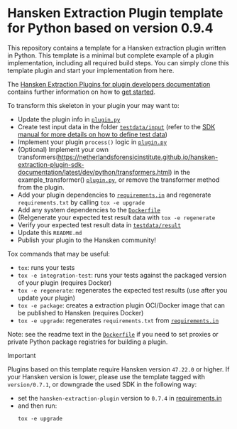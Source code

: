 # Hansken Extraction Plugin template for Python based on version 0.9.4

This repository contains a template for a Hansken extraction plugin written in Python.
This template is a minimal but complete example of a plugin implementation, including all required build steps.
You can simply clone this template plugin and start your implementation from here.

The [Hansken Extraction Plugins for plugin developers documentation](https://netherlandsforensicinstitute.github.io/hansken-extraction-plugin-sdk-documentation/latest/)
 contains further information on how to [get started](https://netherlandsforensicinstitute.github.io/hansken-extraction-plugin-sdk-documentation/latest/dev/python/getting_started.html).


To transform this skeleton in your plugin your may want to:

* Update the plugin info in [`plugin.py`](plugin.py)
* Create test input data in the folder [`testdata/input`](testdata/input)
  (refer to the [SDK manual for more details on how to define test data](https://netherlandsforensicinstitute.github.io/hansken-extraction-plugin-sdk-documentation/latest/dev/concepts/test_framework.html))
* Implement your plugin `process()` logic in [`plugin.py`](plugin.py)
* (Optional) Implement your own transformers(https://netherlandsforensicinstitute.github.io/hansken-extraction-plugin-sdk-documentation/latest/dev/python/transformers.html) in the example_transformer() [`plugin.py`](plugin.py),
  or remove the transformer method from the plugin.
* Add your plugin dependencies to [`requirements.in`](requirements.in)
  and regenerate `requirements.txt` by calling `tox -e upgrade`
* Add any system dependencies to the [`Dockerfile`](Dockerfile)
* (Re)generate your expected test result data with `tox -e regenerate`
* Verify your expected test result data in [`testdata/result`](testdata/result)
* Update this `README.md`
* Publish your plugin to the Hansken community!

Tox commands that may be useful:
* `tox`: runs your tests
* `tox -e integration-test`: runs your tests against the packaged version of your plugin (requires Docker)
* `tox -e regenerate`: regenerates the expected test results (use after you update your plugin)
* `tox -e package`: creates a extraction plugin OCI/Docker image that can be published to Hansken (requires Docker)
* `tox -e upgrade`: regenerates `requirements.txt` from [`requirements.in`](requirements.in)

Note: see the readme text in the [`Dockerfile`](Dockerfile) if you need to set proxies or private Python package registries for building a plugin.


> [!IMPORTANT]  
> Plugins based on this template require Hansken version `47.22.0` or higher.
> If your Hansken version is lower, please use the template tagged with `version/0.7.1`, or downgrade the used SDK in the following way:
>  * set the `hansken-extraction-plugin` version to `0.7.4` in [requirements.in](requirements.in)
>  * and then run:
>    ```shell
>    tox -e upgrade
>    ```
